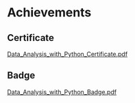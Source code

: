 

# Achievements
## Certificate
[Data_Analysis_with_Python_Certificate.pdf](https://prod-files-secure.s3.us-west-2.amazonaws.com/03e82b26-cccb-4906-bb56-adabcbdc0655/1aa3a050-2338-4a85-85d5-899bad17a31c/Data_Analysis_with_Python_Certificate.pdf?X-Amz-Algorithm=AWS4-HMAC-SHA256&X-Amz-Content-Sha256=UNSIGNED-PAYLOAD&X-Amz-Credential=ASIAZI2LB466YVJOIR7R%2F20250202%2Fus-west-2%2Fs3%2Faws4_request&X-Amz-Date=20250202T131500Z&X-Amz-Expires=3600&X-Amz-Security-Token=IQoJb3JpZ2luX2VjEOT%2F%2F%2F%2F%2F%2F%2F%2F%2F%2FwEaCXVzLXdlc3QtMiJHMEUCIFzFnMoDq8OhgSVBhutPxrcGRlNq8jkkyc7QmBwTN4EiAiEAkYSWtnQDN7JgyFbZAjlKMtjIOpuizxKnGAmzNIj%2FhnwqiAQI7f%2F%2F%2F%2F%2F%2F%2F%2F%2F%2FARAAGgw2Mzc0MjMxODM4MDUiDFKqdPWkjb6LKngQLyrcAybIwgUKKtrcvKZulRxfYYtCGC635tWyXeWvgJgpEOFSUxi0lJWMhP3WVi6l4ZPJsK1NU8bDqHbiOGQ4yyLt1wsCZ87Jo%2FU%2BkVua6XkAyYHGqP0TG%2FvW6NqngU%2BhT30WXorpFY%2Fqmjzmcf67I3p24fP4Fboen17VK68W9gGNDYy1TbN8%2Bkt7peK%2FpNxNsmwq8NYQa23cjGVNBqGPTq3xw2zAcylxnHo9n6I%2BsZI3wLYD4k%2BxMerUuSoOvNF1YjaJm56seWLpTFFMJzGGvqtZM8a7ah0NcAJ1w1EF9QwU9nTkzMSCGnXrL4Yj7oNdNpdOiEu4yrfgK721CIOUrn%2BB8%2FyJ0Vp4JsIO2DxpzFMYuoJfmN2VsH0xPou5Q4rH%2FDUwzxa6oyprML%2FiB5NhwpFRVp3zHscukhbIk8MNUm63wIMe4oJ0RieRjOUyvS5QjwbbxnQ3VQ157TBYaDAr9i46nAXmu96A9Z928rauMAr1wSXlX9QaYFk7pCEMWzJxxj9sxXXUs05QeDkYzFvp%2Bo%2FgVvLaU7ijZnqxwhQTmGfFlsG7nUYo3CswTsIWD2ItkZPWx99VpdYUXJeS0ghdrF2m2g6rz78zAar1ngtXuv%2B8AfN8CzUkTF8GuexnUcpyMM69%2FbwGOqUBxbhN9qyVaQiQBm2jQBhFp%2BoSjWFjw2IR%2BhProo2vZMKDvm%2Fc313Fd5%2B7%2B8HH%2Bi3hKIS1DscsyKn%2F6GW8zP%2FPv0C%2Fzjb3qod%2BA2g7c3uz3o9FO8NY9x75uJuyPPGphGLoOY4U%2FgJbG21JK2BYEz0cZCdaALk1vMrNcOM1Y1YyivYBZbpdf8Jg46z88XY6uvRswCFdTgg0ipJ0SHks%2B%2F5Li4KvA7%2Bh&X-Amz-Signature=736ce703838b207f7e6a6cbbdb0e2d88743b3852efbb4a6d5a7cfb8e313ea27d&X-Amz-SignedHeaders=host&x-id=GetObject)
## Badge
[Data_Analysis_with_Python_Badge.pdf](https://prod-files-secure.s3.us-west-2.amazonaws.com/03e82b26-cccb-4906-bb56-adabcbdc0655/4fa9bcf8-b584-40dd-8775-c0bfadf6a6f0/Data_Analysis_with_Python_Badge.pdf?X-Amz-Algorithm=AWS4-HMAC-SHA256&X-Amz-Content-Sha256=UNSIGNED-PAYLOAD&X-Amz-Credential=ASIAZI2LB466YVJOIR7R%2F20250202%2Fus-west-2%2Fs3%2Faws4_request&X-Amz-Date=20250202T131500Z&X-Amz-Expires=3600&X-Amz-Security-Token=IQoJb3JpZ2luX2VjEOT%2F%2F%2F%2F%2F%2F%2F%2F%2F%2FwEaCXVzLXdlc3QtMiJHMEUCIFzFnMoDq8OhgSVBhutPxrcGRlNq8jkkyc7QmBwTN4EiAiEAkYSWtnQDN7JgyFbZAjlKMtjIOpuizxKnGAmzNIj%2FhnwqiAQI7f%2F%2F%2F%2F%2F%2F%2F%2F%2F%2FARAAGgw2Mzc0MjMxODM4MDUiDFKqdPWkjb6LKngQLyrcAybIwgUKKtrcvKZulRxfYYtCGC635tWyXeWvgJgpEOFSUxi0lJWMhP3WVi6l4ZPJsK1NU8bDqHbiOGQ4yyLt1wsCZ87Jo%2FU%2BkVua6XkAyYHGqP0TG%2FvW6NqngU%2BhT30WXorpFY%2Fqmjzmcf67I3p24fP4Fboen17VK68W9gGNDYy1TbN8%2Bkt7peK%2FpNxNsmwq8NYQa23cjGVNBqGPTq3xw2zAcylxnHo9n6I%2BsZI3wLYD4k%2BxMerUuSoOvNF1YjaJm56seWLpTFFMJzGGvqtZM8a7ah0NcAJ1w1EF9QwU9nTkzMSCGnXrL4Yj7oNdNpdOiEu4yrfgK721CIOUrn%2BB8%2FyJ0Vp4JsIO2DxpzFMYuoJfmN2VsH0xPou5Q4rH%2FDUwzxa6oyprML%2FiB5NhwpFRVp3zHscukhbIk8MNUm63wIMe4oJ0RieRjOUyvS5QjwbbxnQ3VQ157TBYaDAr9i46nAXmu96A9Z928rauMAr1wSXlX9QaYFk7pCEMWzJxxj9sxXXUs05QeDkYzFvp%2Bo%2FgVvLaU7ijZnqxwhQTmGfFlsG7nUYo3CswTsIWD2ItkZPWx99VpdYUXJeS0ghdrF2m2g6rz78zAar1ngtXuv%2B8AfN8CzUkTF8GuexnUcpyMM69%2FbwGOqUBxbhN9qyVaQiQBm2jQBhFp%2BoSjWFjw2IR%2BhProo2vZMKDvm%2Fc313Fd5%2B7%2B8HH%2Bi3hKIS1DscsyKn%2F6GW8zP%2FPv0C%2Fzjb3qod%2BA2g7c3uz3o9FO8NY9x75uJuyPPGphGLoOY4U%2FgJbG21JK2BYEz0cZCdaALk1vMrNcOM1Y1YyivYBZbpdf8Jg46z88XY6uvRswCFdTgg0ipJ0SHks%2B%2F5Li4KvA7%2Bh&X-Amz-Signature=b4e1709e4c0c2615ea2bd639946efc5894bb235d471a3b65c34d9b4d46011c00&X-Amz-SignedHeaders=host&x-id=GetObject)
